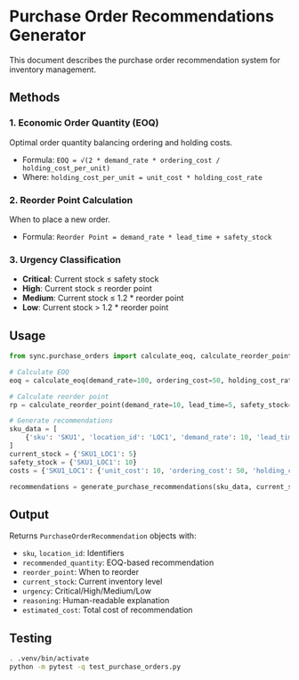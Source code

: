 # Purchase Order Recommendations Generator

This document describes the purchase order recommendation system for inventory management.

## Methods

### 1. Economic Order Quantity (EOQ)
Optimal order quantity balancing ordering and holding costs.
- Formula: `EOQ = √(2 * demand_rate * ordering_cost / holding_cost_per_unit)`
- Where: `holding_cost_per_unit = unit_cost * holding_cost_rate`

### 2. Reorder Point Calculation
When to place a new order.
- Formula: `Reorder Point = demand_rate * lead_time + safety_stock`

### 3. Urgency Classification
- **Critical**: Current stock ≤ safety stock
- **High**: Current stock ≤ reorder point
- **Medium**: Current stock ≤ 1.2 * reorder point
- **Low**: Current stock > 1.2 * reorder point

## Usage
```python
from sync.purchase_orders import calculate_eoq, calculate_reorder_point, generate_purchase_recommendations

# Calculate EOQ
eoq = calculate_eoq(demand_rate=100, ordering_cost=50, holding_cost_rate=0.2, unit_cost=10)

# Calculate reorder point
rp = calculate_reorder_point(demand_rate=10, lead_time=5, safety_stock=20)

# Generate recommendations
sku_data = [
    {'sku': 'SKU1', 'location_id': 'LOC1', 'demand_rate': 10, 'lead_time': 5}
]
current_stock = {'SKU1_LOC1': 5}
safety_stock = {'SKU1_LOC1': 10}
costs = {'SKU1_LOC1': {'unit_cost': 10, 'ordering_cost': 50, 'holding_cost_rate': 0.2}}

recommendations = generate_purchase_recommendations(sku_data, current_stock, safety_stock, costs)
```

## Output
Returns `PurchaseOrderRecommendation` objects with:
- `sku`, `location_id`: Identifiers
- `recommended_quantity`: EOQ-based recommendation
- `reorder_point`: When to reorder
- `current_stock`: Current inventory level
- `urgency`: Critical/High/Medium/Low
- `reasoning`: Human-readable explanation
- `estimated_cost`: Total cost of recommendation

## Testing
```bash
. .venv/bin/activate
python -m pytest -q test_purchase_orders.py
```
